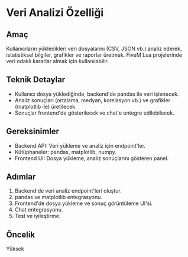 # Veri Analizi Özelliği

## Amaç
Kullanıcıların yükledikleri veri dosyalarını (CSV, JSON vb.) analiz ederek, istatistiksel bilgiler, grafikler ve raporlar üretmek. FiveM Lua projelerinde veri odaklı kararlar almak için kullanılabilir.

## Teknik Detaylar
- Kullanıcı dosya yüklediğinde, backend'de pandas ile veri işlenecek.
- Analiz sonuçları (ortalama, medyan, korelasyon vb.) ve grafikler (matplotlib ile) üretilecek.
- Sonuçlar frontend'de gösterilecek ve chat'e entegre edilebilecek.

## Gereksinimler
- Backend API: Veri yükleme ve analiz için endpoint'ler.
- Kütüphaneler: pandas, matplotlib, numpy.
- Frontend UI: Dosya yükleme, analiz sonuçlarını gösteren panel.

## Adımlar
1. Backend'de veri analiz endpoint'leri oluştur.
2. pandas ve matplotlib entegrasyonu.
3. Frontend'de dosya yükleme ve sonuç görüntüleme UI'si.
4. Chat entegrasyonu.
5. Test ve iyileştirme.

## Öncelik
Yüksek
